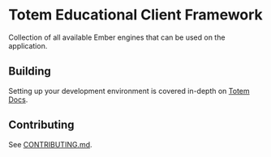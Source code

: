 # Totem Educational Client Framework
Collection of all available Ember engines that can be used on the application.

## Building
Setting up your development environment is covered in-depth on [Totem Docs](http://totem-docs.herokuapp.com/1.0.0/setup/environment).

## Contributing
See  [CONTRIBUTING.md](https://github.com/sixthedge/cellar/blob/master/CONTRIBUTING.md).